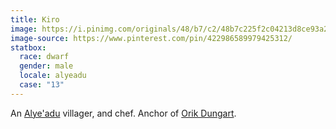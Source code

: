 ```yaml
---
title: Kiro
image: https://i.pinimg.com/originals/48/b7/c2/48b7c225f2c04213d8ce93a2685b80cd.jpg
image-source: https://www.pinterest.com/pin/422986589979425312/
statbox:
  race: dwarf
  gender: male
  locale: alyeadu
  case: "13"
---
```


An [Alye'adu](../locales/alyeadu) villager, and chef. Anchor of [Orik Dungart](orik-dungart).
